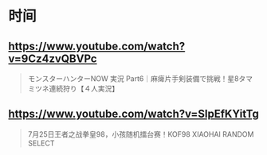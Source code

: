 # 时间

## https://www.youtube.com/watch?v=9Cz4zvQBVPc

> モンスターハンターNOW 実況 Part6｜麻痺片手剣装備で挑戦！星8タマミツネ連続狩り【４人実況】

## https://www.youtube.com/watch?v=SlpEfKYitTg 

> 7月25日王者之战拳皇98，小孩随机擂台赛！KOF98 XIAOHAI RANDOM SELECT 
